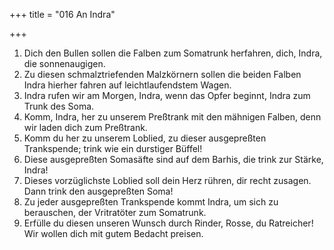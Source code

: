 +++
title = "016 An Indra"

+++


1.	Dich den Bullen sollen die Falben zum Somatrunk herfahren, dich, Indra, die sonnenaugigen.
2.	Zu diesen schmalztriefenden Malzkörnern sollen die beiden Falben Indra hierher fahren auf leichtlaufendstem Wagen.
3.	Indra rufen wir am Morgen, Indra, wenn das Opfer beginnt, Indra zum Trunk des Soma.
4.	Komm, Indra, her zu unserem Preßtrank mit den mähnigen Falben, denn wir laden dich zum Preßtrank.
5.	Komm du her zu unserem Loblied, zu dieser ausgepreßten Trankspende; trink wie ein durstiger Büffel!
6.	Diese ausgepreßten Somasäfte sind auf dem Barhis, die trink zur Stärke, Indra!
7.	Dieses vorzüglichste Loblied soll dein Herz rühren, dir recht zusagen. Dann trink den ausgepreßten Soma!
8.	Zu jeder ausgepreßten Trankspende kommt Indra, um sich zu berauschen, der Vritratöter zum Somatrunk.
9.	Erfülle du diesen unseren Wunsch durch Rinder, Rosse, du Ratreicher! Wir wollen dich mit gutem Bedacht preisen.


